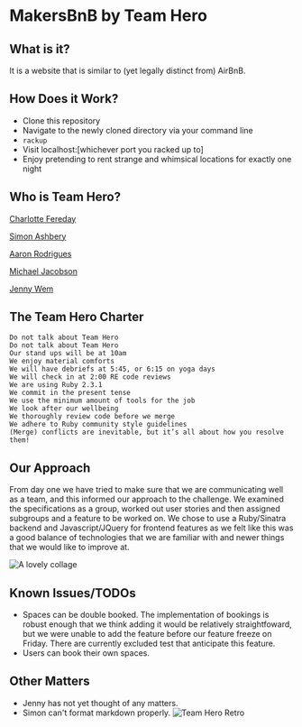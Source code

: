 # MakersBnB by Team Hero
## What is it?

It is a website that is similar to (yet legally distinct from) AirBnB.

## How Does it Work?

- Clone this repository
- Navigate to the newly cloned directory via your command line
- ```rackup```
- Visit localhost:[whichever port you racked up to]
- Enjoy pretending to rent strange and whimsical locations for exactly one night

## Who is Team Hero?
[Charlotte Fereday](https://github.com/charlottebrf)

[Simon Ashbery](https://github.com/SiAshbery)

[Aaron Rodrigues](https://github.com/AaronRodrigues)

[Michael Jacobson](https://github.com/michaelbjacobson)

[Jenny Wem](https://github.com/wemmm)

## The Team Hero Charter
```
Do not talk about Team Hero
Do not talk about Team Hero
Our stand ups will be at 10am
We enjoy material comforts
We will have debriefs at 5:45, or 6:15 on yoga days
We will check in at 2:00 RE code reviews
We are using Ruby 2.3.1
We commit in the present tense
We use the minimum amount of tools for the job
We look after our wellbeing
We thoroughly review code before we merge
We adhere to Ruby community style guidelines
(Merge) conflicts are inevitable, but it’s all about how you resolve them!
```

## Our Approach

From day one we have tried to make sure that we are communicating well as a team, and this informed our approach to the challenge. We examined the specifications as a group, worked out user stories and then assigned subgroups and a feature to be worked on. We chose to use a Ruby/Sinatra backend and Javascript/JQuery for frontend features as we felt like this was a good balance of technologies that we are familiar with and newer things that we would like to improve at.

![A lovely collage](https://github.com/michaelbjacobson/makersbnb/blob/writing-the-readme/beautifulpeople.png)

## Known Issues/TODOs

- Spaces can be double booked. The implementation of bookings is robust enough that we think adding it would be relatively straightfoward, but we were unable to add the feature before our feature freeze on Friday. There are currently excluded test that anticipate this feature.
- Users can book their own spaces.

## Other Matters

- Jenny has not yet thought of any matters.
- Simon can't format markdown properly.
![Team Hero Retro](https://github.com/michaelbjacobson/makersbnb/blob/master/IMG_20170616_181659.png)
